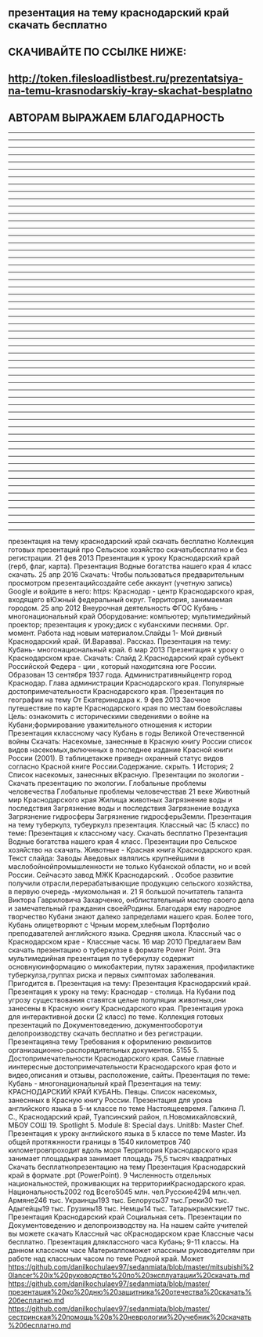 презентация на тему краснодарский край скачать бесплатно
--------------------------------------------------
СКАЧИВАЙТЕ ПО ССЫЛКЕ НИЖЕ:
--------------------------------------------------
http://token.filesloadlistbest.ru/prezentatsiya-na-temu-krasnodarskiy-kray-skachat-besplatno
--------------------------------------------------
АВТОРАМ ВЫРАЖАЕМ БЛАГОДАРНОСТЬ
--------------------------------------------------
--------------------------------------------------
--------------------------------------------------
--------------------------------------------------
--------------------------------------------------
--------------------------------------------------
--------------------------------------------------
--------------------------------------------------
--------------------------------------------------
--------------------------------------------------
--------------------------------------------------
--------------------------------------------------
--------------------------------------------------
--------------------------------------------------
--------------------------------------------------
--------------------------------------------------
--------------------------------------------------
--------------------------------------------------
--------------------------------------------------
--------------------------------------------------
--------------------------------------------------
--------------------------------------------------
--------------------------------------------------
--------------------------------------------------
--------------------------------------------------
--------------------------------------------------
--------------------------------------------------
--------------------------------------------------
--------------------------------------------------
--------------------------------------------------
--------------------------------------------------
--------------------------------------------------
--------------------------------------------------
--------------------------------------------------
--------------------------------------------------
--------------------------------------------------
--------------------------------------------------
--------------------------------------------------
--------------------------------------------------
--------------------------------------------------
--------------------------------------------------
--------------------------------------------------
--------------------------------------------------
--------------------------------------------------
--------------------------------------------------
--------------------------------------------------
--------------------------------------------------
--------------------------------------------------
--------------------------------------------------
--------------------------------------------------
--------------------------------------------------
--------------------------------------------------
--------------------------------------------------
--------------------------------------------------
--------------------------------------------------
--------------------------------------------------
презентация на тему краснодарский край скачать бесплатно Коллекция готовых презентаций про Сельское хозяйство скачатьбесплатно и без регистрации. 21 фев 2013  Презентация к уроку Краснодарский край (герб, флаг, карта). Презентация Водные богатства нашего края 4 класс скачать. 25 апр 2016  Скачать:  Чтобы пользоваться предварительным просмотром презентацийсоздайте себе аккаунт (учетную запись) Google и войдите в него: https:  Краснодар - центр Краснодарского края, входящего вЮжный федеральный округ. Территория, занимаемая городом. 25 апр 2012  Внеурочная деятельность ФГОС Кубань - многонациональный край Оборудование: компьютер; мультимедийный проектор; презентация к уроку;диск с кубанскими песнями. Орг. момент. Работа над новым материалом.Слайды 1-  Мой дивный Краснодарский край. (И.Варавва). Рассказ. Презентация на тему: Кубань- многонациональный край. 6 мар 2013  Презентация к уроку о Краснодарском крае.  Скачать:  Слайд 2.Краснодарский край  субъект Российской Федера - ции , который находитсяна юге России. Образован  13 сентября 1937 года. Административныйцентр  город Краснодар. Глава администрации Краснодарского края. Популярные достопримечательности Краснодарского края. Презентация по географии на тему От Екатеринодара к. 9 фев 2013  Заочное путешествие по карте Краснодарского края по местам боевойславы Цель: ознакомить с историческими сведениями о войне на Кубани;формирование уважительного отношения к истории  Презентация кклассному часу Кубань в годы Великой Отечественной войны  Скачать:
Насекомые, занеснные в Красную книгу России  список видов насекомых,включнных в последнее издание Красной книги России (2001). В таблицетакже приведн охранный статус видов согласно Красной книге России.Содержание. скрыть. 1 История; 2 Список насекомых, занеснных вКрасную. Презентации по экологии - Скачать презентацию по экологии. Глобальные проблемы человечества  Глобальные проблемы человечествав 21 веке  Животный мир Краснодарского края  Жилища животных Загрязнение воды и последствия  Загрязнение воды и последствия Загрязнение воздуха  Загрязнение гидросферы  Загрязнение гидросферыЗемли. Презентация на тему туберкулз, тубеуркулз презентация. Классный час (5 класс) по теме: Презентация к классному часу. Скачать бесплатно Презентация Водные богатства нашего края 4 класс. Презентации про Сельское хозяйство на скачать. Животные - Красная книга Краснодарского края. Текст слайда: Заводы Аведовых являлись крупнейшими в маслобойнойпромышленности не только Кубанской области, но и всей России. Сейчасэто завод МЖК Краснодарский. . Особое развитие получили отрасли,перерабатывающие продукцию сельского хозяйства, в первую очередь -мукомольная и. 21  Я большой почитатель таланта Виктора Гавриловича Захарченко, онблистательный мастер своего дела и замечательный гражданин своейРодины. Благодаря ему народное творчество Кубани знают далеко запределами нашего края. Более того, Кубань олицетворяют с Чрным морем,хлебным
Портфолио преподавателей английского языка. Средняя школа. Классный час о Краснодарском крае - Классные часы. 16 мар 2010  Предлагаем Вам скачать презентацию о туберкулзе в формате Power Point. Эта мультимедийная презентация по туберкулзу содержит основнуюинформацию о микобактерии, путях заражения, профилактике туберкулза,группах риска и первых симптомах заболевания. Пригодится в. Презентация на тему: Презентация Краснодарский край. Презентация к уроку на тему: Краснодар - столица. На Кубани под угрозу существования ставятся целые популяции животных,они занесены в Красную книгу Краснодарского края. Презентация урока для интерактивной доски (2 класс) по теме. Коллекция готовых презентаций по Документоведению, документооборотуи делопроизводству скачать бесплатно и без регистрации.  Презентацияна тему Требования к оформлению реквизитов организационно-распорядительных документов. 5155 5. Достопримечательности Краснодарского края. Самые главные иинтересные достопримечательности Краснодарского края  фото и видео,описания и отзывы, расположение, сайты. Презентация по теме: Кубань - многонациональный край
Презентация на тему: КРАСНОДАРСКИЙ КРАЙ КУБАНЬ. Певцы. Список насекомых, занеснных в Красную книгу России. Презентация для урока английского языка в 5-м классе по теме  Настоящеевремя.  Галкина Л. С., Краснодарский край, Туапсинский район, п.Новомихайловский, МБОУ СОШ 19. Spotlight 5. Module 8: Special days. Unit8b: Master Chef. Презентация к уроку английского языка в 5 классе по теме Master. Из общей протяжнности границы в 1540 километров 740 километровпроходит вдоль моря Территория Краснодарского края занимает площадькрая занимает площадь 75,5 тысяч квадратных  Скачать бесплатнопрезентацию на тему Презентация Краснодарский край в формате .ppt (PowerPoint). 9 Численность отдельных национальностей, проживающих на территорииКраснодарского края. Национальность2002 год Всего5045 млн. чел.Русские4294 млн.чел. Армяне246 тыс. Украинцы193 тыс. Белорусы37 тыс.Греки30 тыс. Адыгейцы19 тыс. Грузины18 тыс. Немцы14 тыс. Татарыкрымские17 тыс. Презентация Краснодарский край  Социальная сеть. Презентации по Документоведению и делопроизводству на. На нашем сайте учителей вы можете скачать Классный час оКраснодарском крае Классные часы бесплатно.  Презентация дляклассного часа Кубань; 9-11 классы. На данном классном часе  Материалпоможет классным руководителям при работе над классным часом по теме Родной край. Может
https://github.com/danilkochulaev97/sedanmiata/blob/master/mitsubishi%20lancer%20ix%20руководство%20по%20эксплуатации%20скачать.md
https://github.com/danilkochulaev97/sedanmiata/blob/master/презентация%20ко%20дню%20защитника%20отечества%20скачать%20бесплатно.md
https://github.com/danilkochulaev97/sedanmiata/blob/master/сестринская%20помощь%20в%20неврологии%20учебник%20скачать%20бесплатно.md